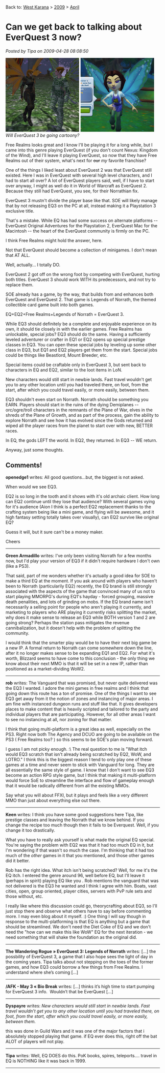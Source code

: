 Back to: [West Karana](/posts/westkarana.md) > [2009](/posts/2009/westkarana.md) > [April](./westkarana.md)
# Can we get back to talking about EverQuest 3 now?

*Posted by Tipa on 2009-04-28 08:08:50*

![faebeforeandafter](../../../uploads/2009/04/faebeforeandafter.jpg "faebeforeandafter")  
*Will EverQuest 3 be going cartoony?*

Free Realms looks great and I know I'll be playing it for a long while, but I came into this genre playing EverQuest (if you don't count Nexus: Kingdom of the Wind), and I'll leave it playing EverQuest, so now that they have Free Realms out of their system, what's next for ~~our~~ *my* favorite franchise?

One of the things I liked least about EverQuest 2 was that EverQuest still existed. Here I was in EverQuest with several high level characters, and I had to start all over? A lot of EverQuest players said, well, if I have to start over anyway, I might as well do it in World of Warcraft as EverQuest 2. Because they still had EverQuest, you see, for their Norrathian fix.

EverQuest 3 mustn't divide the player base like that. SOE will likely manage that by not releasing EQ3 on the PC at all, instead making it a Playstation 3 exclusive title.

That's a mistake. While EQ has had some success on alternate platforms -- EverQuest Original Adventures for the Playstation 2, EverQuest Mac for the Macintosh -- the heart of the EverQuest community is firmly on the PC.

I think Free Realms might hold the answer, here.

Not that EverQuest should become a collection of minigames. I don't mean that AT ALL.

Well, actually... I totally DO.

EverQuest 2 got off on the wrong foot by competing with EverQuest, hurting both titles. EverQuest 3 should work WITH its predecessors, and not try to replace them.

SOE already has a game, by the way, that builds from and enhances both EverQuest and EverQuest 2. That game is Legends of Norrath, the themed collectible card game built into both games. 

EQ+EQ2+Free Realms+Legends of Norrath = EverQuest 3.

While EQ3 should definitely be a complete and enjoyable experience on its own, it should tie closely in with the earlier games. Free Realms has unlockable, special jobs? EQ3 should do the same. Having a sufficiently leveled adventurer or crafter in EQ1 or EQ2 opens up special prestige classes in EQ3. You can open these special jobs by leveling up some other class in EQ3, but EQ1 and EQ2 players get them from the start. Special jobs could be things like Beastlord, Mount Breeder, etc.

Special items could be craftable only in EverQuest 3, but sent back to characters in EQ and EQ2, similar to the loot items in LoN.

New characters would still start in newbie lands. Fast travel wouldn't get you to any other location until you had traveled there, on foot, from the start, after which you could travel easily, or more easily, between them.

EQ3 shouldn't even start on Norrath. Norrath should be something you EARN. Players should start in the ruins of the dying Demiplanes -- orc/ogre/troll characters in the remnants of the Plane of War, elves in the shreds of the Plane of Growth, and as part of the process, gain the ability to explore Norrath and see how it has evolved since the Gods returned and wiped all the player races from the planet to start over with new, BETTER races.

In EQ, the gods LEFT the world. In EQ2, they returned. In EQ3 -- WE return.

Anyway, just some thoughts.

## Comments!

**openedge1** writes: All good questions...but, the biggest is not asked.

When would we see EQ3. 

EQ2 is so long in the tooth and it shows with it's old archaic client. How long can EQ2 continue until they lose that audience? 
With several games vying for it's audience (Aion I think is a perfect EQ2 replacement thanks to the crafting system being like a mini game, and flying will be awesome, and it high fantasy setting totally takes over visually), can EQ2 survive like original EQ?

Guess it will, but it sure can't be a money maker.

Cheers

---

**Green Armadillo** writes: I've only been visiting Norrath for a few months now, but I'd play your version of EQ3 if it didn't require hardware I don't own (like a PS3). 

That said, part of me wonders whether it's actually a good idea for SOE to make a third EQ at the moment. If you ask around with players who haven't been to Norrath (particularily EQ2) recently, the EQ brand is still strongly associated with the aspects of the game that convinced many of us not to start playing MMORPG's during EQ1's hayday - forced grouping, massive death penalities, and lots of grinding on mobs. If the EQ brand name isn't necessarily a selling point for people who aren't playing it currently, and marketing to players who ARE playing it currently risks splitting the market, why does it make sense to release an EQ3 while BOTH version 1 and 2 are going strong? Perhaps the station pass mitigates the revenue cannibalization, but it doesn't help with the problem of splitting the community. 

I would think that the smarter play would be to have their next big game be a new IP. A formal return to Norrath can come somewhere down the line, after it no longer makes sense to be expanding EQ1 and EQ2. For what it's worth, Blizzard seems to have come to this conclusion - the only thing we know about their next MMO is that it will be set in a new IP, rather than positioned as a market-dividing WoW2.

---

**rob** writes: The Vanguard that was promised, but never quite delivered was the EQ3 I wanted. I adore the mini games in free realms and I think that going down this route has a ton of promise. One of the things I want to see EQ3 get away from it the notion of zones and instancing of major areas. I am fine with instanced dungeon runs and stuff like that. It gives developers places to make content that is heavily scripted and tailored to the party and individual players that are participating. However, for all other areas I want to see no instancing at all, nor zoning for that matter.

I think that going multi-platform is a great idea as well, especially on the PS3. Right now both The Agency and DCUO are going to be available on the PS3 ( Free Realms too? ) so this seems to be SOE's plan moving forward.

I guess I am not picky enough. :\\ The real question to me is "What itch would EQ3 scratch that isn't already being scratched by EQ2, WoW, and LOTRO." I think this is the biggest reason I tend to only play one of these games at a time and never seem to stick with Vanguard for long. They are all essentially the same style of game. I know that I don't want to see EQ3 become an action RPG style game, but I think that making it multi-platform would force SoE to streamline the interface and flow of gameplay enough that it would be radically different from all the existing MMOs.

Say what you will about FFXI, but it plays and feels like a very different MMO than just about everything else out there.

---

**Keen** writes: I think you have some good suggestions here Tipa, like prestige classes and leaving the Norrath that we know behind. If you change the recipe too much though then it fails to be Everquest. Well, if you change it too drastically. 

What you have to really ask yourself is what made the original EQ special. You're saying the problem with EQ2 was that it had too much EQ in it, but I'm wondering if that wasn't so much the case. I'm thinking that it had too much of the *other* games in it that you mentioned, and those other games did it better. 

Rob has the right idea. What itch isn't being scratched? Well, for me it's the EQ itch. I entered the genre around 96, well before EQ, but I'll leave it (perhaps in spirit) playing EQ like you . Rob mentions the vanguard that was not delivered is the EQ3 he wanted and I think I agree with him. Boats, vast cities, open, group oriented, player cities, servers with PvP rule sets and those without, etc. 

I really like where this discussion could go, theorycrafting about EQ3, so I'll just stop there and observe what others have to say before commenting more. I may even blog about it myself. :) One thing I will say though in response to the multi-platforming is that EQ is anything but a game that should be streamlined. We don't need the Diet Coke of EQ and we don't need the "how can we make this like WoW" EQ for the next iteration - we need something that will shake the foundation as the original did.

---

**The Wandering Rogue » EverQuest 3: Legends of Norrath** writes: [...] the possbility of EverQuest 3, a game that I also hope sees the light of day in the coming years. Tipa talks about not stepping on the toes of the former games, and how EQ3 could borrow a few things from Free Realms. I understand where she’s coming [...]

---

**/AFK - May 3 &laquo; Bio Break** writes: [...] thinks it’s high time to start pumping for EverQuest 3 info.  Wouldn’t that be EverQuest [...]

---

**Dyspayre** writes: *New characters would still start in newbie lands. Fast travel wouldn’t get you to any other location until you had traveled there, on foot, from the start, after which you could travel easily, or more easily, between them.*

this was done in Guild Wars and it was one of the major factors that i absolutely stopped playing that game. if EQ ever does this, right off the bat ALOT of players will not play.

---

**Tipa** writes: Well, EQ DOES do this. PoK books, spires, teleports.... travel in EQ is NOTHING like it was back in 1999.

---

